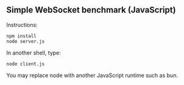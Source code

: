 Simple WebSocket benchmark (JavaScript)
-----------------

Instructions:

```
npm install
node server.js
```

In another shell, type:

```
node client.js
```

You may replace node with another JavaScript runtime such as bun.